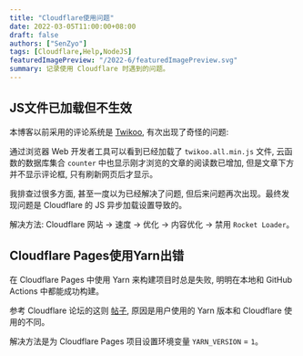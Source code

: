 ```yaml
---
title: "Cloudflare使用问题"
date: 2022-03-05T11:00:00+08:00
draft: false
authors: ["SenZyo"]
tags: [Cloudflare,Help,NodeJS]
featuredImagePreview: "/2022-6/featuredImagePreview.svg"
summary: 记录使用 Cloudflare 时遇到的问题。
---
```


## JS文件已加载但不生效

本博客以前采用的评论系统是 [Twikoo](https://github.com/imaegoo/twikoo), 有次出现了奇怪的问题: 

通过浏览器 Web 开发者工具可以看到已经加载了 `twikoo.all.min.js` 文件, 云函数的数据库集合 `counter` 中也显示刚才浏览的文章的阅读数已增加, 但是文章下方并不显示评论框, 只有刷新网页后才显示。

我排查过很多方面, 甚至一度以为已经解决了问题, 但后来问题再次出现。最终发现问题是 Cloudflare 的 JS 异步加载设置导致的。

解决方法: Cloudflare 网站 → 速度 → 优化 → 内容优化 → 禁用 `Rocket Loader`。

## Cloudflare Pages使用Yarn出错

在 Cloudflare Pages 中使用 Yarn 来构建项目时总是失败, 明明在本地和 GitHub Actions 中都能成功构建。

参考 Cloudflare 论坛的这则 [帖子](https://community.cloudflare.com/t/react-app-cant-build-in-pages/565639), 原因是用户使用的 Yarn 版本和 Cloudflare 使用的不同。

解决方法是为 Cloudflare Pages 项目设置环境变量 `YARN_VERSION` = `1`。